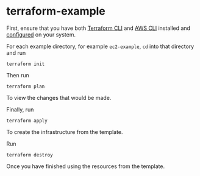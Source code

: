 # terraform-example

First, ensure that you have both [Terraform CLI](https://learn.hashicorp.com/tutorials/terraform/install-cli) and [AWS CLI](https://docs.aws.amazon.com/cli/latest/userguide/getting-started-install.html) installed and [configured](https://docs.aws.amazon.com/cli/latest/userguide/cli-configure-files.html) on your system. 

For each example directory, for example `ec2-example`, `cd` into that directory and run

`terraform init`

Then run

`terraform plan`

To view the changes that would be made.

Finally, run

`terraform apply`

To create the infrastructure from the template.


Run

`terraform destroy`

Once you have finished using the resources from the template.
